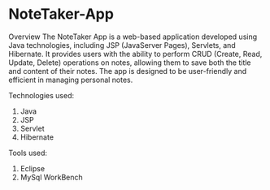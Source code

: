 # NoteTaker-App
Overview
The NoteTaker App is a web-based application developed using Java technologies, including JSP (JavaServer Pages), Servlets, and Hibernate. It provides users with the ability to perform CRUD (Create, Read, Update, Delete) operations on notes, allowing them to save both the title and content of their notes. The app is designed to be user-friendly and efficient in managing personal notes.

Technologies used:
1. Java
2. JSP
3. Servlet
4. Hibernate 

Tools used:
1. Eclipse
2. MySql WorkBench

